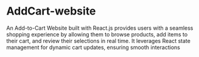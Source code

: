 # AddCart-website
An Add-to-Cart Website built with React.js provides users with a seamless shopping experience by allowing them to browse products, add items to their cart, and review their selections in real time. It leverages React state management for dynamic cart updates, ensuring smooth interactions
